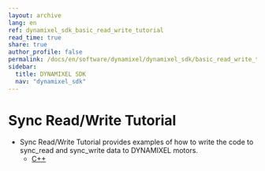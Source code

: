 ```yaml
---
layout: archive
lang: en
ref: dynamixel_sdk_basic_read_write_tutorial
read_time: true
share: true
author_profile: false
permalink: /docs/en/software/dynamixel/dynamixel_sdk/basic_read_write_tutorial/
sidebar:
  title: DYNAMIXEL SDK
  nav: "dynamixel_sdk"
---
```


<div class="main-header">
  <h1>Sync Read/Write Tutorial</h1>
</div>
<style>
  .main-header h1::before {
    content: none !important;
  }
</style>

- Sync Read/Write Tutorial provides examples of how to write the code to sync_read and sync_write data to DYNAMIXEL motors.
  - [C++](/docs/en/software/dynamixel/dynamixel_sdk/sync_read_write_tutorial/sync_read_write_tutorial_cpp/)
